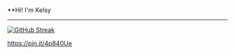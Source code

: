 

**Hi! I'm Kelsy
<hr>

   [![GitHub Streak](https://streak-stats.demolab.com/?user=Kelsy-Dev)](https://git.io/streak-stats)
   
https://pin.it/4p840Ue
   


<!--
**Kelsy-Dev/Kelsy-Dev** is a ✨ _special_ ✨ repository because its `README.md` (this file) appears on your GitHub profile.

Here are some ideas to get you started:

- 🔭 I’m currently working on ...
- 🌱 I’m currently learning ...
- 👯 I’m looking to collaborate on ...
- 🤔 I’m looking for help with ...
- 💬 Ask me about ...
- 📫 How to reach me: ...
- 😄 Pronouns: ...
- ⚡ Fun fact: ...
-->
